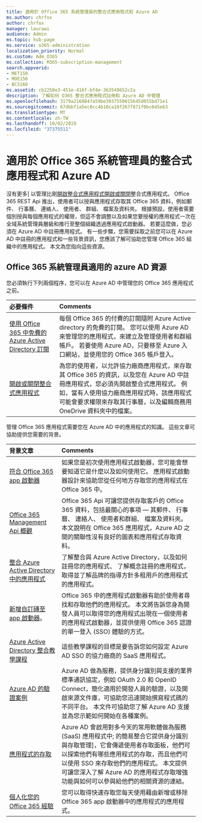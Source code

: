 ```yaml
---
title: 適用於 Office 365 系統管理員的整合式應用程式和 Azure AD
ms.author: chrfox
author: chrfox
manager: laurawi
audience: Admin
ms.topic: hub-page
ms.service: o365-administration
localization_priority: Normal
ms.custom: Adm_O365
ms.collection: M365-subscription-management
search.appverid:
- MET150
- MOE150
- BCS160
ms.assetid: cb2250e3-451e-416f-bf4e-363549652c2a
description: 了解如何 O365 整合式應用程式註冊和 Azure AD 中管理
ms.openlocfilehash: 3179a2168847a59be3937550015645d055bd71e1
ms.sourcegitcommit: 67dbbf1a5ec8cc4b10ca10f267f871f0bc045e63
ms.translationtype: MT
ms.contentlocale: zh-TW
ms.lasthandoff: 10/02/2019
ms.locfileid: "37375511"
---
```

# <a name="integrated-apps-and-azure-ad-for-office-365-administrators"></a>適用於 Office 365 系統管理員的整合式應用程式和 Azure AD

沒有更多] 以管理比剛[開啟整合式應用程式開啟或關閉](https://support.office.com/article/7e453a40-66df-44ab-92a1-96786cb7fb34#__toc379982114)整合式應用程式。 Office 365 REST Api 推出，使用者可以授與應用程式存取其 Office 365 資料，例如郵件、 行事曆、 連絡人、 使用者、 群組、 檔案及資料夾。 根據預設，使用者需要個別授與每個應用程式的權限，但這不會調整以及如果您要授權的應用程式一次在全域系統管理員層級和推行至整個組織透過應用程式啟動器。 若要這麼做，您必須在 Azure AD 中註冊應用程式。 有一些步驟，您需要採取之前您可以在 Azure AD 中註冊的應用程式和一些背景資訊，您應該了解可協助您管理 Office 365 組織中的應用程式。 本文為您指向這些資源。
  
## <a name="azure-ad-resources-for-office-365-admins"></a>Office 365 系統管理員適用的 azure AD 資源

您必須執行下列兩個程序，您可以在 Azure AD 中管理您的 Office 365 應用程式之前。
  
|**必要條件**|**Comments**|
|:-----|:-----|
|[使用 Office 365 中免費的 Azure Active Directory 訂閱](https://docs.microsoft.com/microsoft-365/compliance/use-your-free-azure-ad-subscription-in-office-365) <br/> |每個 Office 365 的付費的訂閱隨附 Azure Active directory 的免費的訂閱。 您可以使用 Azure AD 來管理您的應用程式，來建立及管理使用者和群組帳戶。 若要使用 Azure AD，只要移至 Azure 入口網站，並使用您的 Office 365 帳戶登入。  <br/> |
|[開啟或關閉整合式應用程式](https://support.office.com/article/7e453a40-66df-44ab-92a1-96786cb7fb34#__toc379982114) <br/> |為您的使用者，以允許協力廠商應用程式，來存取其 Office 365 的資訊，以及您在 Azure AD 中註冊應用程式，您必須先開啟整合式應用程式。 例如，當有人使用協力廠商應用程式時，該應用程式可能會要求權限來存取其行事曆，以及編輯商務用 OneDrive 資料夾中的檔案。  <br/> |
   
管理 Office 365 應用程式需要您在 Azure AD 中的應用程式的知識。 這些文章可協助提供您需要的背景。
  
|**背景文章**|**Comments**|
|:-----|:-----|
|[符合 Office 365 app 啟動器](https://support.office.com/article/79f12104-6fed-442f-96a0-eb089a3f476a) <br/> |如果您是初次使用應用程式啟動器，您可能會想要知道它是什麼以及如何使用它。 應用程式啟動器設計來協助您從任何地方存取您的應用程式在 Office 365 中。  <br/> |
|[Office 365 Management Api 概觀](https://docs.microsoft.com/office/office-365-management-api/office-365-management-apis-overview) <br/> |Office 365 Api 可讓您提供存取客戶的 Office 365 資料，包括最關心的事項 — 其郵件、 行事曆、 連絡人、 使用者和群組、 檔案及資料夾。 本文說明在 Office 365 應用程式，Azure AD 之間的關聯性沒有良好的圖表和應用程式存取資料。  <br/> |
|[整合 Azure Active Directory 中的應用程式](https://docs.microsoft.com/azure/active-directory/develop/quickstart-v1-add-azure-ad-app) <br/> | 了解整合與 Azure Active Directory，以及如何註冊您的應用程式、 了解概念註冊的應用程式，取得並了解品牌的指導方針多租用戶的應用程式的應用程式。  <br/> |
|[新增自訂磚至 app 啟動器](https://docs.microsoft.com/office365/admin/manage/customize-the-app-launcher)。  <br/> |Office 365 中的應用程式啟動器有助於使用者尋找和存取他們的應用程式。 本文將告訴您身為開發人員可以取得您的應用程式出現在一個使用者的應用程式啟動器，並提供使用 Office 365 認證的單一登入 (SSO) 體驗的方式。  <br/> |
|[Azure Active Directory 整合教學課程](https://docs.microsoft.com/azure/active-directory/saas-apps/tutorial-list) <br/> |這些教學課程的目標是要告訴您如何設定 Azure AD SSO 的協力廠商的 SaaS 應用程式。  <br/> |
|[Azure AD 的驗證案例](https://go.microsoft.com/fwlink/?LinkId=617145) <br/> |Azure AD 做為服務，提供身分識別與支援的業界標準通訊協定，例如 OAuth 2.0 和 OpenID Connect，簡化適用於開發人員的驗證，以及開啟來源文件庫，可協助您迅速開始撰寫程式碼的不同平台。 本文件可協助您了解 Azure AD 支援並為您示範如何開始在各種案例。  <br/> |
|[應用程式的存取](https://docs.microsoft.com/azure/active-directory/manage-apps/what-is-access-management) <br/> |Azure AD 會啟用對多今天的常用軟體做為服務 (SaaS) 應用程式中; 的簡易整合它提供身分識別與存取管理]，它會傳遞使用者存取面板，他們可以探索他們有哪些應用程式的存取，而且他們可以使用 SSO 來存取他們的應用程式。 本文提供可讓您深入了解 Azure AD 的應用程式存取增強功能與如何可以參與給他們的相關資源的連結。  <br/> |
|[個人化您的 Office 365 經驗](https://support.office.com/article/eb34a21b-52fa-4fbf-a8d5-146132242985) <br/> |您可以取得快速存取您每天使用藉由新增或移除 Office 365 app 啟動器中的應用程式的應用程式。  <br/> |
   

